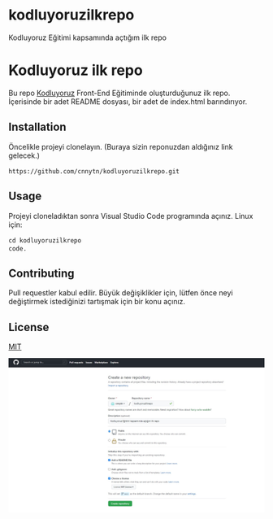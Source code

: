 # kodluyoruzilkrepo
Kodluyoruz Eğitimi kapsamında açtığım ilk repo
# Kodluyoruz ilk repo
Bu repo [Kodluyoruz](http://kodluyoruz.org) Front-End Eğitiminde oluşturduğunuz ilk repo. İçerisinde bir adet README dosyası, bir adet de index.html barındırıyor.

## Installation
Öncelikle projeyi clonelayın. (Buraya sizin reponuzdan aldığınız link gelecek.)
```  
https://github.com/cnnytn/kodluyoruzilkrepo.git  
```
## Usage
Projeyi cloneladıktan sonra Visual Studio Code programında açınız.
Linux için:
```  
cd kodluyoruzilkrepo
code.
```
## Contributing
Pull requestler kabul edilir. Büyük değişiklikler için, lütfen önce neyi değiştirmek istediğinizi tartışmak için bir konu açınız.

## License
[MIT](https://choosealicense.com/licenses/mit/)


![](ilkrepo.png)
